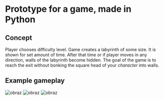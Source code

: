 # Prototype for a game, made in Python

## Concept
Player chooses difficulty level. Game creates a labyrinth of some size. It is shown for set amount of time.
After that time or if player moves in any direction, walls of the labyrinth become hidden.
The goal of the game is to reach the exit without bonking the square head of your *character* into walls.

## Example gameplay
![obraz](https://github.com/MichaelEight/Labyrinth-Memory-Trainer/assets/56772277/358aa355-4246-4ed4-a2dc-400e25093089)
![obraz](https://github.com/MichaelEight/Labyrinth-Memory-Trainer/assets/56772277/6495f2bc-e505-4117-b2ac-131a1ee43764)
![obraz](https://github.com/MichaelEight/Labyrinth-Memory-Trainer/assets/56772277/6cd07bf5-00ea-4221-9e84-e8ffe53894d4)
